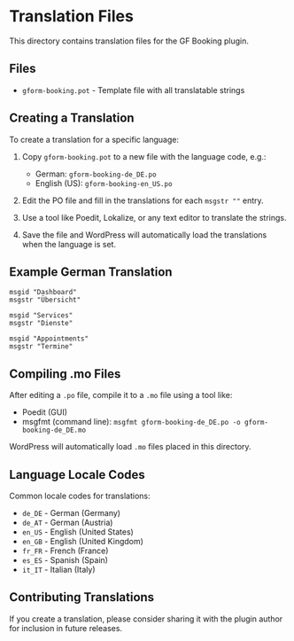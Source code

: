 # Translation Files

This directory contains translation files for the GF Booking plugin.

## Files

- `gform-booking.pot` - Template file with all translatable strings

## Creating a Translation

To create a translation for a specific language:

1. Copy `gform-booking.pot` to a new file with the language code, e.g.:

   - German: `gform-booking-de_DE.po`
   - English (US): `gform-booking-en_US.po`

2. Edit the PO file and fill in the translations for each `msgstr ""` entry.

3. Use a tool like Poedit, Lokalize, or any text editor to translate the strings.

4. Save the file and WordPress will automatically load the translations when the language is set.

## Example German Translation

```po
msgid "Dashboard"
msgstr "Übersicht"

msgid "Services"
msgstr "Dienste"

msgid "Appointments"
msgstr "Termine"
```

## Compiling .mo Files

After editing a `.po` file, compile it to a `.mo` file using a tool like:

- Poedit (GUI)
- msgfmt (command line): `msgfmt gform-booking-de_DE.po -o gform-booking-de_DE.mo`

WordPress will automatically load `.mo` files placed in this directory.

## Language Locale Codes

Common locale codes for translations:

- `de_DE` - German (Germany)
- `de_AT` - German (Austria)
- `en_US` - English (United States)
- `en_GB` - English (United Kingdom)
- `fr_FR` - French (France)
- `es_ES` - Spanish (Spain)
- `it_IT` - Italian (Italy)

## Contributing Translations

If you create a translation, please consider sharing it with the plugin author for inclusion in future releases.
